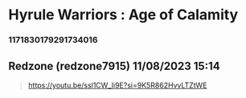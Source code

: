 # Hyrule Warriors : Age of Calamity
### 1171830179291734016
## Redzone (redzone7915) 11/08/2023 15:14 

> https://youtu.be/ssl1CW_Ii9E?si=9K5R862HvvLTZtWE

